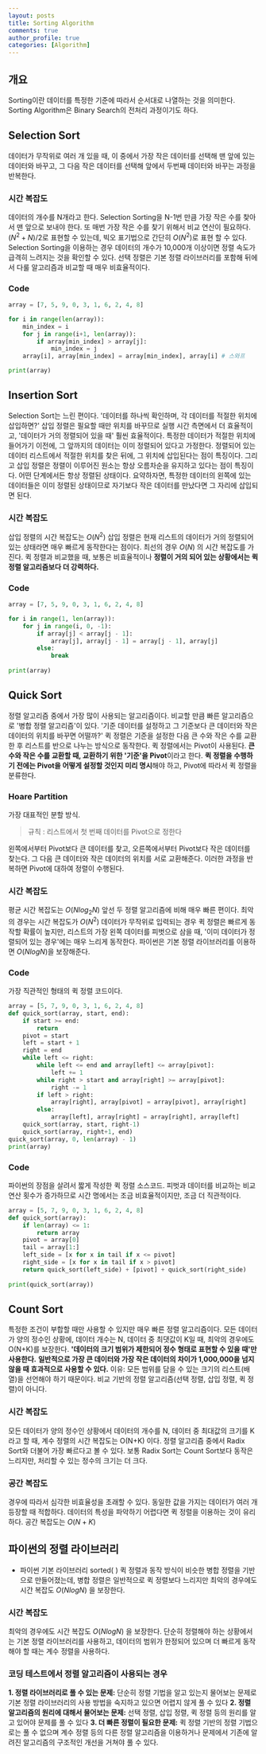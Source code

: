 ```yaml
---
layout: posts
title: Sorting Algorithm
comments: true
author_profile: true
categories: [Algorithm]
---
```


## 개요
Sorting이란 데이터를 특정한 기준에 따라서 순서대로 나열하는 것을 의미한다. Sorting Algorithm은 Binary Search의 전처리 과정이기도 하다. 

## Selection Sort
데이터가 무작위로 여러 개 있을 때, 이 중에서 가장 작은 데이터를 선택해 맨 앞에 있는 데이터와 바꾸고, 그 다음 작은 데이터를 선택해 앞에서 두번째 데이터와 바꾸는 과정을 반복한다. 
### 시간 복잡도
데이터의 개수를 N개라고 한다.
Selection Sorting을 N-1번 만큼 가장 작은 수를 찾아서 맨 앞으로 보내야 한다. 또 매번 가장 작은 수를 찾기 위해서 비교 연산이 필요하다.
$(N^2 + N)/2$로 표현할 수 있는데, 빅오 표기법으로 간단히 $O(N^2)$로 표현 할 수 있다.
Selection Sorting을 이용하는 경우 데이터의 개수가 10,000개 이상이면 정렬 속도가 급격히 느려지는 것을 확인할 수 있다. 선택 정렬은 기본 정렬 라이브러리를 포함해 뒤에서 다룰 알고리즘과 비교할 때 매우 비효율적이다.
### Code
```python
array = [7, 5, 9, 0, 3, 1, 6, 2, 4, 8]

for i in range(len(array)):
	min_index = i
	for j in range(i+1, len(array)):
		if array[min_index] > array[j]:
			min_index = j
	array[i], array[min_index] = array[min_index], array[i] # 스와프

print(array)
```

## Insertion Sort
Selection Sort는 느린 편이다.
'데이터를 하나씩 확인하며, 각 데이터를 적절한 위치에 삽입하면?'
삽입 정렬은 필요할 때만 위치를 바꾸므로 실행 시간 측면에서 더 효율적이고, '데이터가 거의 정렬되어 있을 때' 훨씬 효율적이다. 특정한 데이터가 적절한 위치에 들어가기 이전에, 그 앞까지의 데이터는 이미 정렬되어 있다고 가정한다. 정렬되어 있는 데이터 리스트에서 적절한 위치를 찾은 뒤에, 그 위치에 삽입된다는 점이 특징이다. 그리고 삽입 정렬은 정렬이 이루어진 원소는 항상 오름차순을 유지하고 있다는 점이 특징이다. 어떤 단계에서든 항상 정렬된 상태이다. 요약하자면, 특정한 데이터의 왼쪽에 있는 데이터들은 이미 정렬된 상태이므로 자기보다 작은 데이터를 만났다면 그 자리에 삽입되면 된다.
### 시간 복잡도
삽입 정렬의 시간 복잡도는 $O(N^2)$
삽입 정렬은 현재 리스트의 데이터가 거의 정렬되어 있는 상태라면 매우 빠르게 동작한다는 점이다. 최선의 경우 $O(N)$ 의 시간 복잡도를 가진다. 퀵 정렬과 비교했을 때, 보통은 비효율적이나 **정렬이 거의 되어 있는 상황에서는 퀵 정렬 알고리즘보다 더 강력하다.**
### Code
```python
array = [7, 5, 9, 0, 3, 1, 6, 2, 4, 8]

for i in range(1, len(array)):
	for j in range(i, 0, -1):
		if array[j] < array[j - 1]:
			array[j], array[j - 1] = array[j - 1], array[j]
		else:
			break
			
print(array)
```

## Quick Sort
정렬 알고리즘 중에서 가장 많이 사용되는 알고리즘이다. 비교할 만큼 빠른 알고리즘으로 '병합 정렬 알고리즘'이 있다.
'기준 데이터를 설정하고 그 기준보다 큰 데이터와 작은 데이터의 위치를 바꾸면 어떨까?'
퀵 정렬은 기준을 설정한 다음 큰 수와 작은 수를 교환한 후 리스트를 반으로 나누는 방식으로 동작한다. 퀵 정렬에서는 Pivot이 사용된다. **큰 수와 작은 수를 교환할 때, 교환하기 위한 '기준'을 Pivot**이라고 한다. **퀵 정렬을 수행하기 전에는 Pivot을 어떻게 설정할 것인지 미리 명시**해야 하고, Pivot에 따라서 퀵 정렬을 분류한다. 
### Hoare Partition
가장 대표적인 분할 방식.
> 규칙 : 리스트에서 첫 번째 데이터를 Pivot으로 정한다

왼쪽에서부터 Pivot보다 큰 데이터를 찾고, 오른쪽에서부터 Pivot보다 작은 데이터를 찾는다. 그 다음 큰 데이터와 작은 데이터의 위치를 서로 교환해준다. 이러한 과정을 반복하면 Pivot에 대하여 정렬이 수행된다.
### 시간 복잡도
평균 시간 복잡도는 $O(Nlog_2N)$ 
앞선 두 정렬 알고리즘에 비해 매우 빠른 편이다.
최악의 경우는 시간 복잡도가 $O(N^2)$
데이터가 무작위로 입력되는 경우 퀵 정렬은 빠르게 동작할 확률이 높지만,
리스트의 가장 왼쪽 데이터를 피벗으로 삼을 때, '이미 데이터가 정렬되어 있는 경우'에는 매우 느리게 동작한다. 파이썬은 기본 정렬 라이브러리를 이용하면 $O(NlogN)$을 보장해준다. 

### Code
가장 직관적인 형태의 퀵 정렬 코드이다.
```python
array = [5, 7, 9, 0, 3, 1, 6, 2, 4, 8]
def quick_sort(array, start, end):
	if start >= end:
		return
	pivot = start
	left = start + 1
	right = end
	while left <= right:
		while left <= end and array[left] <= array[pivot]:
			left += 1
		while right > start and array[right] >= array[pivot]:
			right -= 1
		if left > right:
			array[right], array[pivot] = array[pivot], array[right]
		else:
			array[left], array[right] = array[right], array[left]
	quick_sort(array, start, right-1)
	quick_sort(array, right+1, end)
quick_sort(array, 0, len(array) - 1)
print(array)
```
### Code
파이썬의 장점을 살려서 짧게 작성한 퀵 정렬 소스코드. 피벗과 데이터를 비교하는 비교 연산 횟수가 증가하므로 시간 명에서는 조금 비효율적이지만, 조금 더 직관적이다. 
```python
array = [5, 7, 9, 0, 3, 1, 6, 2, 4, 8]
def quick_sort(array):
	if len(array) <= 1:
		return array
	pivot = array[0]
	tail = array[1:]
	left_side = [x for x in tail if x <= pivot]
	right_side = [x for x in tail if x > pivot]
	return quick_sort(left_side) + [pivot] + quick_sort(right_side)
	
print(quick_sort(array))
```
## Count Sort
특정한 조건이 부합할 때만 사용할 수 있지만 매우 빠른 정렬 알고리즘이다.
모든 데이터가 양의 정수인 상황에, 데이터 개수는 N, 데이터 중 최댓값이 K일 때, 최악의 경우에도 O(N+K)를 보장한다. **'데이터의 크기 범위가 제한되어 정수 형태로 표현할 수 있을 때'만 사용한다.**
**일반적으로 가장 큰 데이터와 가장 작은 데이터의 차이가 1,000,000을 넘지 않을 때 효과적으로 사용할 수 있다.**
이유: 모든 범위를 담을 수 있는 크기의 리스트(배열)을 선언해야 하기 때문이다. 
비교 기반의 정렬 알고리즘(선택 정렬, 삽입 정렬, 퀵 정렬)이 아니다.
### 시간 복잡도
모든 데이터가 양의 정수인 상황에서 데이터의 개수를 N, 데이터 중 최대값의 크기를 K라고 할 때, 계수 정렬의 시간 복잡도는 O(N+K) 이다. 정렬 알고리즘 중에서 Radix Sort와 더불어 가장 빠르다고 볼 수 있다. 
보통 Radix Sort는 Count  Sort보다 동작은 느리지만, 처리할 수 있는 정수의 크기는 더 크다.
### 공간 복잡도
경우에 따라서 심각한 비효율성을 초래할 수 있다. 동일한 값을 가지는 데이터가 여러 개 등장할 때 적합하다. 데이터의 특성을 파악하기 어렵다면 퀵 정렬을 이용하는 것이 유리하다. 공간 복잡도는 $O(N+K)$

## 파이썬의 정렬 라이브러리
- 파이썬 기본 라이브러리 sorted( )
	퀵 정렬과 동작 방식이 비슷한 병합 정렬을 기반으로 만들어졌는데, 병합 정렬은 일반적으로 퀵 정렬보다 느리지만 최악의 경우에도 시간 복잡도 $O(NlogN)$ 을 보장한다.
### 시간 복잡도
최악의 경우에도 시간 복잡도 $O(NlogN)$ 을 보장한다. 
단순히 정렬해야 하는 상황에서는 기본 정렬 라이브러리를 사용하고, 데이터의 범위가 한정되어 있으며 더 빠르게 동작해야 할 때는 계수 정렬을 사용하다.
### 코딩 테스트에서 정렬 알고리즘이 사용되는 경우
**1. 정렬 라이브러리로 풀 수 있는 문제:** 단순히 정렬 기법을 알고 있는지 물어보는 문제로 기본 정렬 라이브러리의 사용 방법을 숙지하고 있으면 어렵지 않게 풀 수 있다
**2. 정렬 알고리즘의 원리에 대해서 물어보는 문제:** 선택 정렬, 삽입 정렬, 퀵 정렬 등의 원리를 알고 있어야 문제를 풀 수 있다
**3. 더 빠른 정렬이 필요한 문제:** 퀵 정렬 기반의 정렬 기법으로는 풀 수 없으며 계수 정렬 등의 다른 정렬 알고리즘을 이용하거나 문제에서 기존에 알려진 알고리즘의 구조적인 개선을 거쳐야 풀 수 있다.

